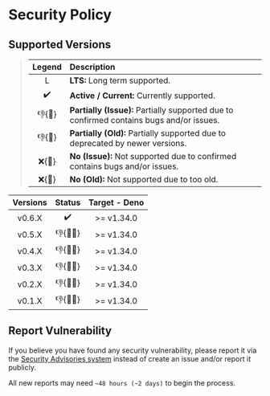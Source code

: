 # Security Policy

## Supported Versions

> | **Legend** | **Description** |
> |:-:|:--|
> | L | **LTS:** Long term supported. |
> | ✔️ | **Active / Current:** Currently supported. |
> | 👎{🐛} | **Partially (Issue):** Partially supported due to confirmed contains bugs and/or issues. |
> | 👎{🧓} | **Partially (Old):** Partially supported due to deprecated by newer versions. |
> | ❌{🐛} | **No (Issue):** Not supported due to confirmed contains bugs and/or issues. |
> | ❌{🧓} | **No (Old):** Not supported due to too old. |

| **Versions** | **Status** | **Target - Deno** |
|:-:|:-:|:-:|
| v0.6.X | ✔️ | >= v1.34.0 |
| v0.5.X | 👎{🐛🧓} | >= v1.34.0 |
| v0.4.X | 👎{🐛🧓} | >= v1.34.0 |
| v0.3.X | 👎{🐛🧓} | >= v1.34.0 |
| v0.2.X | 👎{🐛🧓} | >= v1.34.0 |
| v0.1.X | 👎{🐛🧓} | >= v1.34.0 |

## Report Vulnerability

If you believe you have found any security vulnerability, please report it via the [Security Advisories system](https://github.com/hugoalh-studio/advanced-determine-deno/security/advisories/new) instead of create an issue and/or report it publicly.

All new reports may need `~48 hours (~2 days)` to begin the process.
